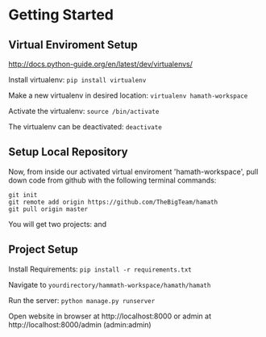 # Getting Started

####

## Virtual Enviroment Setup
http://docs.python-guide.org/en/latest/dev/virtualenvs/

Install virtualenv: ```pip install virtualenv```

Make a new virtualenv in desired location: ```virtualenv hamath-workspace```

Activate the virtualenv: ```source /bin/activate```

The virtualenv can be deactivated: ```deactivate```

## Setup Local Repository

Now, from inside our activated virtual enviroment 'hamath-workspace', pull down code from github with the following terminal commands:
```
git init
git remote add origin https://github.com/TheBigTeam/hamath
git pull origin master
```
You will get two projects: <hamath> and <mysite-example>

## Project Setup

Install Requirements: ```pip install -r requirements.txt```

Navigate to ```yourdirectory/hammath-workspace/hamath/hamath```

Run the server: ```python manage.py runserver```

Open website in browser at http://localhost:8000 or admin at http://localhost:8000/admin (admin:admin)

